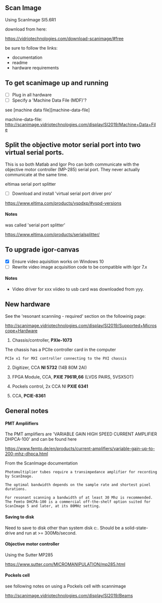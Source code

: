 
## Scan Image
Using ScanImage SI5.6R1	

download from here:

https://vidriotechnologies.com/download-scanimage/#free

be sure to follow the links:

 - documentation
 - readme
 - hardware requirements
 
## To get scanimage up and running

- [ ] Plug in all hardware
- [ ] Specify a 'Machine Data File (MDF)'?

see [machine data file][machine-data-file]

machine-data-file: http://scanimage.vidriotechnologies.com/display/SI2019/Machine+Data+File

## Split the objective motor serial port into two virtual serial ports.

This is so both Matlab and Igor Pro can both communicate with the objective motor controller (MP-285) serial port. They  never actually communicate at the same time.

eltimaa serial port splitter

 - [ ] Download and install 'virtual serial port driver pro'

https://www.eltima.com/products/vspdxp/#vspd-versions

#### Notes

was called 'serial port splitter'

https://www.eltima.com/products/serialsplitter/


## To upgrade igor-canvas

- [x] Ensure video aquisition works on Windows 10
- [ ] Rewrite video image acquisition code to be compatible with Igor 7.x

#### Notes

 - Video driver for xxx viideo to usb card was downloaded from yyy.

## New hardware

See the 'resonant scanniing - required' section on the followinig page:

http://scanimage.vidriotechnologies.com/display/SI2019/Supported+Microscope+Hardware

1. Chassis/controller, 	**PXIe-1073**

The chassis has a PCIIe controller card in the computer

    PCIe x1 for MXI controller connecting to the PXI chassis

2. Digitizer, CCA **NI 5732** (14B 80M 2AI)

3. FPGA Module, CCA, **PXIE 7961R,66** (LVDS PAIRS, 5VSX5OT)

4. Pockels control, 2x CCA NI **PXIE 6341**

5. CCA, **PCIE-8361**



## General notes

#### PMT Ampliifiers

The PMT amplifiers are 'VARIABLE GAIN HIGH SPEED CURRENT AMPLIFIER DHPCA-100' and can be found here

https://www.femto.de/en/products/current-amplifiers/variable-gain-up-to-200-mhz-dhpca.html

From the ScanImage documentation

```
Photomultiplier tubes require a transimpedance amplifier for recording by ScanImage.

The optimal bandwidth depends on the sample rate and shortest pixel durations. 

For resonant scanning a bandwidth of at least 30 Mhz is recommended.
The Femto DHCPA-100 is a commercial off-the-shelf option suited for ScanImage 5 and later, at its 80MHz setting.
```

#### Saving to disk

Need to save to disk other than system disk c:\. Should be a solid-state-drive and run at >= 300Mb/second.

#### Objective motor controller

Using the Sutter MP285

https://www.sutter.com/MICROMANIPULATION/mp285.html

#### Pockels cell

see following notes on using a Pockels cell with scannimage

http://scanimage.vidriotechnologies.com/display/SI2019/Beams


